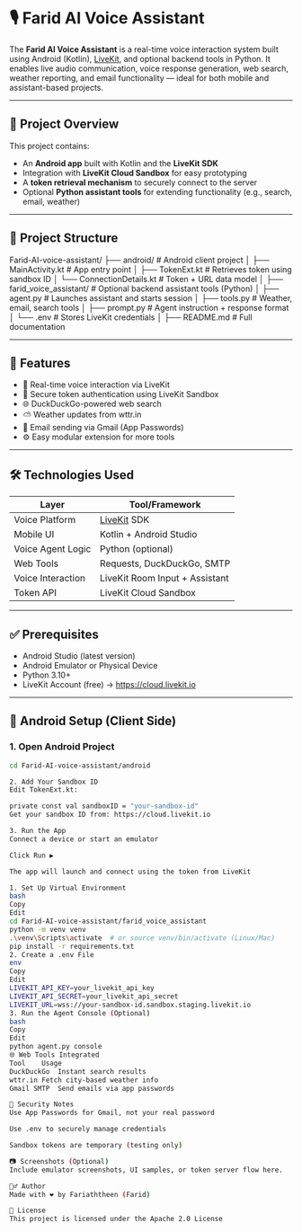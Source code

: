# 🎙️ Farid AI Voice Assistant

The **Farid AI Voice Assistant** is a real-time voice interaction system built using Android (Kotlin), [LiveKit](https://livekit.io), and optional backend tools in Python. It enables live audio communication, voice response generation, web search, weather reporting, and email functionality — ideal for both mobile and assistant-based projects.

---

## 🔧 Project Overview

This project contains:

- An **Android app** built with Kotlin and the **LiveKit SDK**
- Integration with **LiveKit Cloud Sandbox** for easy prototyping
- A **token retrieval mechanism** to securely connect to the server
- Optional **Python assistant tools** for extending functionality (e.g., search, email, weather)

---

## 📂 Project Structure

Farid-AI-voice-assistant/
├── android/ # Android client project
│ ├── MainActivity.kt # App entry point
│ ├── TokenExt.kt # Retrieves token using sandbox ID
│ └── ConnectionDetails.kt # Token + URL data model
│
├── farid_voice_assistant/ # Optional backend assistant tools (Python)
│ ├── agent.py # Launches assistant and starts session
│ ├── tools.py # Weather, email, search tools
│ ├── prompt.py # Agent instruction + response format
│ └── .env # Stores LiveKit credentials
│
├── README.md # Full documentation



---

## 🚀 Features

- 🎤 Real-time voice interaction via LiveKit
- 🔐 Secure token authentication using LiveKit Sandbox
- 🌐 DuckDuckGo-powered web search
- ⛅ Weather updates from wttr.in
- 📧 Email sending via Gmail (App Passwords)
- ⚙️ Easy modular extension for more tools

---

## 🛠 Technologies Used

| Layer              | Tool/Framework                     |
|--------------------|------------------------------------|
| Voice Platform     | [LiveKit](https://livekit.io) SDK |
| Mobile UI          | Kotlin + Android Studio            |
| Voice Agent Logic  | Python (optional)                  |
| Web Tools          | Requests, DuckDuckGo, SMTP         |
| Voice Interaction  | LiveKit Room Input + Assistant     |
| Token API          | LiveKit Cloud Sandbox              |

---

## ✅ Prerequisites

- Android Studio (latest version)
- Android Emulator or Physical Device
- Python 3.10+
- LiveKit Account (free) → https://cloud.livekit.io

---

## 📲 Android Setup (Client Side)

### 1. Open Android Project

```bash
cd Farid-AI-voice-assistant/android

2. Add Your Sandbox ID
Edit TokenExt.kt:

private const val sandboxID = "your-sandbox-id"
Get your sandbox ID from: https://cloud.livekit.io

3. Run the App
Connect a device or start an emulator

Click Run ▶️

The app will launch and connect using the token from LiveKit

1. Set Up Virtual Environment
bash
Copy
Edit
cd Farid-AI-voice-assistant/farid_voice_assistant
python -m venv venv
.\venv\Scripts\activate  # or source venv/bin/activate (Linux/Mac)
pip install -r requirements.txt
2. Create a .env File
env
Copy
Edit
LIVEKIT_API_KEY=your_livekit_api_key
LIVEKIT_API_SECRET=your_livekit_api_secret
LIVEKIT_URL=wss://your-sandbox-id.sandbox.staging.livekit.io
3. Run the Agent Console (Optional)
bash
Copy
Edit
python agent.py console
🌐 Web Tools Integrated
Tool	Usage
DuckDuckGo	Instant search results
wttr.in	Fetch city-based weather info
Gmail SMTP	Send emails via app passwords

🔐 Security Notes
Use App Passwords for Gmail, not your real password

Use .env to securely manage credentials

Sandbox tokens are temporary (testing only)

📷 Screenshots (Optional)
Include emulator screenshots, UI samples, or token server flow here.

🙋‍♂️ Author
Made with ❤️ by Fariaththeen (Farid)

📜 License
This project is licensed under the Apache 2.0 License
